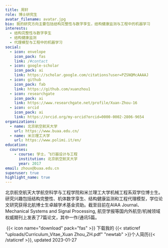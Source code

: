 ```yaml
---
title: 周轩
role: 博士研究生
avatar_filename: avatar.jpg
bio: 我的研究方向主要包括结构完整性与数字孪生，结构健康监测与工程中的机器学习
interests:
  - 结构完整性与数字孪生
  - 结构健康监测
  - 代理模型与工程中的机器学习
social:
  - icon: envelope
    icon_pack: fas
    link: /#contact
  - icon: google-scholar
    icon_pack: ai
    link: https://scholar.google.com/citations?user=PZSNQMcAAAAJ
  - icon: github
    icon_pack: fab
    link: https://github.com/xuanzhou1
  - icon: researchgate
    icon_pack: ai
    link: https://www.researchgate.net/profile/Xuan-Zhou-16
  - icon: orcid
    icon_pack: ai
    link: https://orcid.org/my-orcid?orcid=0000-0002-2806-9654
organizations:
  - name: 北京航空航天大学
    url: https://www.buaa.edu.cn/
  - name: 米兰理工大学
    url: https://www.polimi.it/en/
education:
  courses:
    - course: 学士，飞行器设计与工程
      institution: 北京航空航天大学
      year: 2017
email: zhoux@buaa.edu.cn
superuser: true
highlight_name: true
---
```

北京航空航天大学航空科学与工程学院和米兰理工大学机械工程系双学位博士生。研究兴趣包括结构完整性、机体数字孪生、结构健康监测和工程代理模型，学位论文研究获得北航博士生卓越学术基金资助。截至目前在AIAA Journal、Mechanical Systems and Signal Processing, 航空学报等国内外航空/机械领域权威期刊上发表了7篇论文，其中一作/通讯5篇。

 {{< icon name="download" pack="fas" >}} 下载我的 {{< staticref "uploads/Curriculum_Vitae_Xuan Zhou_ZH.pdf" "newtab" >}}个人简历{{< /staticref >}}, updated 2023-01-27
